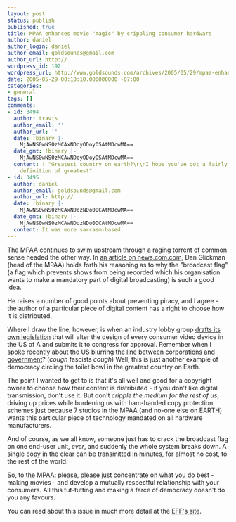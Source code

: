 ```yaml
---
layout: post
status: publish
published: true
title: MPAA enhances movie "magic" by crippling consumer hardware
author: daniel
author_login: daniel
author_email: goldsounds@gmail.com
author_url: http://
wordpress_id: 192
wordpress_url: http://www.goldsounds.com/archives/2005/05/29/mpaa-enhances-movie-magic-by-crippling-consumer-hardware/
date: 2005-05-29 00:10:10.000000000 -07:00
categories:
- general
tags: []
comments:
- id: 3494
  author: travis
  author_email: ''
  author_url: ''
  date: !binary |-
    MjAwNS0wNS0zMCAxNDoyODoyOSAtMDcwMA==
  date_gmt: !binary |-
    MjAwNS0wNS0zMCAwNDoyODoyOSAtMDcwMA==
  content: ! "Greatest country on earth?\r\nI hope you've got a fairly power based
    definition of greatest"
- id: 3495
  author: daniel
  author_email: goldsounds@gmail.com
  author_url: http://
  date: !binary |-
    MjAwNS0wNS0zMCAxNDozNDo0OCAtMDcwMA==
  date_gmt: !binary |-
    MjAwNS0wNS0zMCAwNDozNDo0OCAtMDcwMA==
  content: It was more sarcasm-based.
---
```

The MPAA continues to swim upstream through a raging torrent of common sense headed the other way. In <a href="http://news.com.com/Why+the+broadcast+flag+should+go+forward/2010-1071-5719977.html">an article on news.com.com</a>, Dan Glickman (head of the MPAA) holds forth his reasoning as to why the "broadcast flag" (a flag which prevents shows from being recorded which his organisation wants to make a mandatory part of digital broadcasting) is such a good idea.

He raises a number of good points about preventing piracy, and I agree - the author of a particular piece of digital content has a right to choose how it is distributed.

Where I draw the line, however, is when an industry lobby group <a href="http://www.corante.com/importance/archives/2005/05/12/mpaa_shopping_draft_broadcast_flag_legislation.php">drafts its own legislation</a> that will alter the design of every consumer video device in the US of A and submits it to congress for approval. Remember when I spoke recently about the US <a href="http://www.goldsounds.com/archives/2005/05/26/information-wants-to-be-heavily-commercialised/">blurring the line between corporations and government</a>? (*cough* fascists *cough*) Well, this is just another example of democracy circling the toilet bowl in the greatest country on Earth.

The point I wanted to get to is that it's all well and good for a copyright owner to choose how their content is distributed - if you don't like digital transmission, don't use it. But don't <em>cripple the medium for the rest of us</em>, driving up prices while burdening us with ham-handed copy protection schemes just because 7 studios in the MPAA (and no-one else on EARTH) wants this particular piece of technology mandated on all hardware manufacturers.

And of course, as we all know, someone just has to crack the broadcast flag on one end-user unit, <em>ever</em>, and suddenly the whole system breaks down. A single copy in the clear can be transmitted in minutes, for almost no cost, to the rest of the world.

So, to the MPAA: please, please just concentrate on what you do best - making movies - and develop a mutually respectful relationship with your consumers. All this tut-tutting and making a farce of democracy doesn't do you any favours.

You can read about this issue in much more detail at the <a href="http://bpdg.blogs.eff.org/archives/000148.html">EFF's site</a>.
